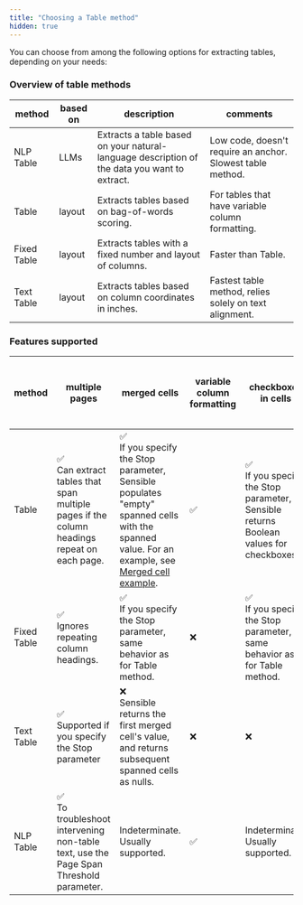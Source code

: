 ```yaml
---
title: "Choosing a Table method"
hidden: true
---
```


You can choose from among the following options for extracting tables, depending on your needs:

### Overview of table methods

| method      | based on | description                                                  | comments                                                   |
| ----------- | -------- | ------------------------------------------------------------ | ---------------------------------------------------------- |
| NLP Table   | LLMs     | Extracts a table based on your natural-language description of the data you want to extract. | Low code, doesn't require an anchor. Slowest table method. |
| Table       | layout   | Extracts tables based on bag-of-words scoring.               | For tables that have variable column formatting.           |
| Fixed Table | layout   | Extracts tables with a fixed number and layout of columns.   | Faster than Table.                                         |
| Text Table  | layout   | Extracts tables based on column coordinates in inches.       | Fastest table method, relies solely on text alignment.     |

### Features supported

| method      | multiple pages                                               | merged cells                                                 | variable column formatting | checkboxes in cells                                          | Tables-in tables, labeled rows, and other complex formatting |
| ----------- | ------------------------------------------------------------ | ------------------------------------------------------------ | -------------------------- | ------------------------------------------------------------ | ------------------------------------------------------------ |
| Table       | ✅<br/>Can extract tables that span multiple pages if the column headings repeat on each page. | ✅ <br />If you specify the Stop parameter, Sensible populates "empty" spanned cells with the spanned value. For an example, see [Merged cell example](doc:table#example-merged-cells). | ✅                          | ✅ <br />If you specify the Stop parameter, Sensible returns Boolean values for checkboxes. | ❌<br/>Use Sections as an alternative                         |
| Fixed Table | ✅<br />Ignores repeating column headings.                    | ✅<br /> If you specify the Stop parameter, same behavior as for Table method. | ❌                          | ✅ <br />If you specify the Stop parameter, same behavior as for Table method. | ❌<br/>Use Sections as an alternative                         |
| Text Table  | ✅<br />Supported if you specify the Stop parameter           | ❌<br/>Sensible returns the first merged cell's value, and returns subsequent spanned cells as nulls. | ❌                          | ❌                                                            | ❌<br/>Use Sections as an alternative                         |
| NLP Table   | ✅ <br />To troubleshoot intervening non-table text, use the Page Span Threshold parameter. | Indeterminate. Usually supported.                            | ✅                          | Indeterminate. Usually supported.                            | Indeterminate.<br/>Use Sections as an alternative            |
